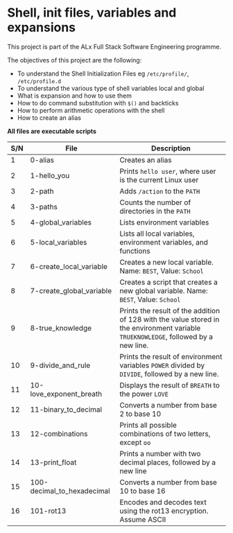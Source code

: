 # Shell, init files, variables and expansions

This project is part of the ALx Full Stack Software Engineering programme.

The objectives of this project are the following:

- To understand the Shell Initialization Files eg `/etc/profile/`, `/etc/profile.d`
- To understand the various type of shell variables local and global
- What is expansion and how to use them
- How to do command substitution with `$()` and backticks
- How to perform arithmetic operations with the shell
- How to create an alias

**All files are executable scripts**

| S/N | File | Description |
| --- | ---- | ----------- |
| 1   | 0-alias | Creates an alias |
| 2   | 1-hello_you | Prints `hello user`, where user is the current Linux user |
| 3   | 2-path | Adds `/action` to the `PATH` |
| 4   | 3-paths | Counts the number of directories in the `PATH` |
| 5   | 4-global_variables | Lists environment variables |
| 6   | 5-local_variables | Lists all local variables, environment variables, and functions |
| 7   | 6-create_local_variable | Creates a new local variable. Name: `BEST`, Value: `School`|
| 8   | 7-create_global_variable | Creates a script that creates a new global variable. Name: `BEST`, Value: `School` |
| 9   | 8-true_knowledge | Prints the result of the addition of 128 with the value stored in the environment variable `TRUEKNOWLEDGE`, followed by a new line. |
| 10  | 9-divide_and_rule | Prints the result of environment variables `POWER` divided by `DIVIDE`, followed by a new line. |
| 11  | 10-love_exponent_breath | Displays the result of `BREATH` to the power `LOVE` |
| 12  | 11-binary_to_decimal | Converts a number from base 2 to base 10 |
| 13  | 12-combinations | Prints all possible combinations of two letters, except `oo` |
| 14  | 13-print_float | Prints a number with two decimal places, followed by a new line |
| 15  | 100-decimal_to_hexadecimal | Converts a number from base 10 to base 16 |
| 16  | 101-rot13 | Encodes and decodes text using the rot13 encryption. Assume ASCII |
